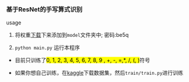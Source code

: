 ### 基于ResNet的手写算式识别

usage

1. 将权重[下载](https://wwm.lanzoub.com/ile0T054abvc)下来添加到`model`文件夹中;
   密码:be5q

2. `python main.py` 运行本程序



* 目前只训练了<mark>0, 1, 2, 3, 4, 5, 6, 7, 8, 9 , +, -, =,*, /, (, )</mark>符号

* 如果你想自己训练，在[kaggle](https://www.kaggle.com/xainano/handwrittenmathsymbols)下载数据集，然后`train/train.py`进行训练
